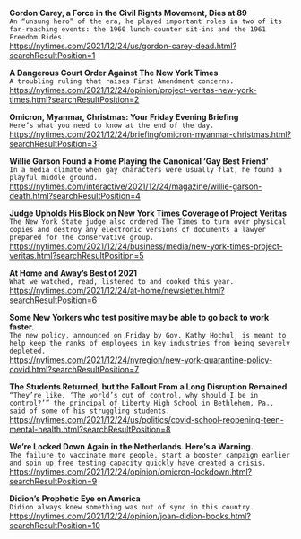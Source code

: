 **Gordon Carey, a Force in the Civil Rights Movement, Dies at 89**\
`An “unsung hero” of the era, he played important roles in two of its far-reaching events: the 1960 lunch-counter sit-ins and the 1961 Freedom Rides.`\
https://nytimes.com/2021/12/24/us/gordon-carey-dead.html?searchResultPosition=1

**A Dangerous Court Order Against The New York Times**\
`A troubling ruling that raises First Amendment concerns.`\
https://nytimes.com/2021/12/24/opinion/project-veritas-new-york-times.html?searchResultPosition=2

**Omicron, Myanmar, Christmas: Your Friday Evening Briefing**\
`Here’s what you need to know at the end of the day.`\
https://nytimes.com/2021/12/24/briefing/omicron-myanmar-christmas.html?searchResultPosition=3

**Willie Garson Found a Home Playing the Canonical ‘Gay Best Friend’**\
`In a media climate when gay characters were usually flat, he found a playful middle ground.`\
https://nytimes.com/interactive/2021/12/24/magazine/willie-garson-death.html?searchResultPosition=4

**Judge Upholds His Block on New York Times Coverage of Project Veritas**\
`The New York State judge also ordered The Times to turn over physical copies and destroy any electronic versions of documents a lawyer prepared for the conservative group.`\
https://nytimes.com/2021/12/24/business/media/new-york-times-project-veritas.html?searchResultPosition=5

**At Home and Away’s Best of 2021**\
`What we watched, read, listened to and cooked this year.`\
https://nytimes.com/2021/12/24/at-home/newsletter.html?searchResultPosition=6

**Some New Yorkers who test positive may be able to go back to work faster.**\
`The new policy, announced on Friday by Gov. Kathy Hochul, is meant to help keep the ranks of employees in key industries from being severely depleted.`\
https://nytimes.com/2021/12/24/nyregion/new-york-quarantine-policy-covid.html?searchResultPosition=7

**The Students Returned, but the Fallout From a Long Disruption Remained**\
`“They’re like, ‘The world’s out of control, why should I be in control?’” the principal of Liberty High School in Bethlehem, Pa., said of some of his struggling students.`\
https://nytimes.com/2021/12/24/us/politics/covid-school-reopening-teen-mental-health.html?searchResultPosition=8

**We’re Locked Down Again in the Netherlands. Here’s a Warning.**\
`The failure to vaccinate more people, start a booster campaign earlier and spin up free testing capacity quickly have created a crisis.`\
https://nytimes.com/2021/12/24/opinion/omicron-lockdown.html?searchResultPosition=9

**Didion’s Prophetic Eye on America**\
`Didion always knew something was out of sync in this country.`\
https://nytimes.com/2021/12/24/opinion/joan-didion-books.html?searchResultPosition=10

